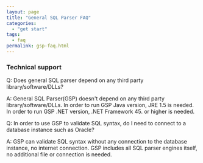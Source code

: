 ```yaml
---
layout: page
title: "General SQL Parser FAQ"
categories:
  - "get start"
tags:
  - faq
permalink: gsp-faq.html
---
```


### Technical support

Q: Does general SQL parser depend on any third party library/software/DLLs?

A: General SQL Parser(GSP) doesn't depend on any third party library/software/DLLs.  In order to run GSP Java version, JRE 1.5 is needed. In order to run GSP .NET version, .NET Framework 45. or higher is needed.

Q: In order to use GSP to validate SQL syntax, do I need to connect to a database instance such as Oracle?

A: GSP can validate SQL syntax without any connection to the database instance, no internet connection. GSP includes all SQL parser engines itself, no additional file or connection is needed.
